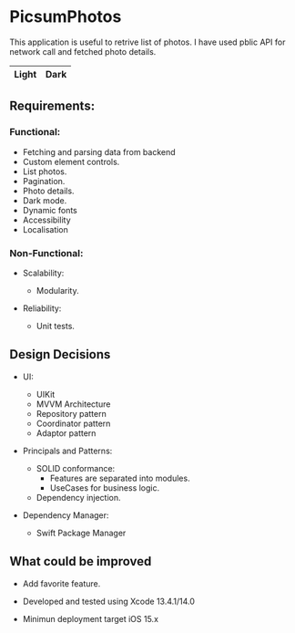 # PicsumPhotos
This application is useful to retrive list of photos. I have used pblic API for network call and fetched photo details.

Light | Dark
:-: | :-:

## Requirements:
### Functional:
- Fetching and parsing data from backend
- Custom element controls.
- List photos.
- Pagination.
- Photo details.
- Dark mode.
- Dynamic fonts
- Accessibility
- Localisation

### Non-Functional:
- Scalability:
  - Modularity.
  
- Reliability:
  - Unit tests.

## Design Decisions
- UI:
  - UIKit
  - MVVM Architecture
  - Repository pattern
  - Coordinator pattern
  - Adaptor pattern

- Principals and Patterns:
  - SOLID conformance:
    - Features are separated into modules.
    - UseCases for business logic.
  - Dependency injection.

- Dependency Manager:
  - Swift Package Manager

## What could be improved
- Add favorite feature.

- Developed and tested using Xcode 13.4.1/14.0
- Minimun deployment target iOS 15.x
